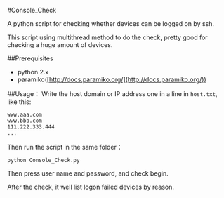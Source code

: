 #Console_Check

A python script for checking whether devices can be logged on by ssh.

This script using multithread method to do the check, pretty good for checking a huge amount of devices.

##Prerequisites
* python 2.x
* paramiko([http://docs.paramiko.org/](http://docs.paramiko.org/))

##Usage：
Write the host domain or IP address one in a line in `host.txt`, like this:

	www.aaa.com
	www.bbb.com
	111.222.333.444
	...

Then run the script in the same folder：
	
	python Console_Check.py

Then press user name and password, and check begin.

After the check, it well list logon failed devices by reason.
